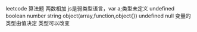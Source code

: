 leetcode 算法题
两数相加
js是弱类型语言，var a;类型未定义 undefined
boolean number string object(array,function,object{}) undefined null
变量的类型由值决定 类型可以改变